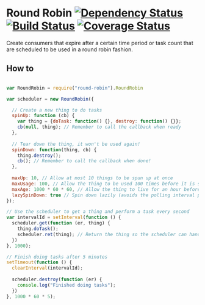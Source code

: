 Round Robin [![Dependency Status](https://david-dm.org/alanshaw/node-round-robin.png)](https://david-dm.org/alanshaw/node-round-robin) [![Build Status](https://travis-ci.org/alanshaw/node-round-robin.png)](https://travis-ci.org/alanshaw/node-round-robin) [![Coverage Status](https://coveralls.io/repos/alanshaw/node-round-robin/badge.png?branch=master)](https://coveralls.io/r/alanshaw/node-round-robin?branch=master)
===

Create consumers that expire after a certain time period or task count that are scheduled to be used in a round robin fashion.

How to
---

```javascript

var RoundRobin = require("round-robin").RoundRobin

var scheduler = new RoundRobin({

  // Create a new thing to do tasks
  spinUp: function (cb) {
    var thing = {doTask: function() {}, destroy: function() {}};
    cb(null, thing); // Remember to call the callback when ready
  },
  
  // Tear down the thing, it won't be used again!
  spinDown: function(thing, cb) {
    thing.destroy();
    cb(); // Remember to call the callback when done!
  },
  
  maxUp: 10, // Allow at most 10 things to be spun up at once
  maxUsage: 100, // Allow the thing to be used 100 times before it is spun down
  maxAge: 1000 * 60 * 60, // Allow the thing to live for an hour before it is spun down
  lazySpinDown: true // Spin down lazily (avoids the polling interval processing)
});

// Use the scheduler to get a thing and perform a task every second
var intervalId = setInterval(function () {
  scheduler.get(function (er, thing) {
    thing.doTask();
    scheduler.ret(thing); // Return the thing so the scheduler can hand it out again
  })
}, 1000);

// Finish doing tasks after 5 minutes
setTimeout(function () {
  clearInterval(intervalId);
  
  scheduler.destroy(function (er) {
    console.log("Finished doing tasks");
  })
}, 1000 * 60 * 5);

```